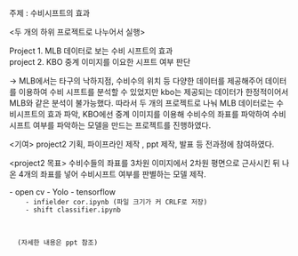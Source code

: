 주제 : 수비시프트의 효과

<두 개의 하위 프로젝트로 나누어서 실행>

Project 1. MLB 데이터로 보는 수비 시프트의 효과 </br>
project 2. KBO 중계 이미지를 이요한 시프트 여부 판단

-> MLB에서는 타구의 낙하지점, 수비수의 위치 등 다양한 데이터를 제공해주어 데이터를 이용하여 수비 시프트를 분석할 수 있었지만 
kbo는 제공되는 데이터가 한정적이어서 MLB와 같은 분석이 불가능했다. 따라서 두 개의 프로젝트로 나눠 MLB 데이터로는 수비시프트의 효과 파악, KBO에선 중계 이미지를 이용해 수비수의 좌표를 파악하여 수비 시프트 여부를 파악하는 모델을 만드는 프로젝트를 진행하였다.

<기여>
project2 기획, 파이프라인 제작 , ppt 제작, 발표 등 전과정에 참여하였다.

<project2 목표>
수비수들의 좌표를 3차원 이미지에서 2차원 평면으로 근사시킨 뒤 나온 4개의 좌표를 넣어 수비시프트 여부를 판별하는 모델 제작.

<library>
  - open cv
  - Yolo
  - tensorflow 

  <code>
    - infielder cor.ipynb (파일 크기가 커 CRLF로 저장)
    - shift classifier.ipynb
</br></br>
  (자세한 내용은 ppt 참조)







